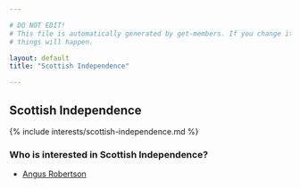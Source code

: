 ```yaml
---

# DO NOT EDIT!
# This file is automatically generated by get-members. If you change it, bad
# things will happen.

layout: default
title: "Scottish Independence"

---
```


## Scottish Independence

{% include interests/scottish-independence.md %}

### Who is interested in Scottish Independence?


* [Angus Robertson](/members/angus-robertson.html)
